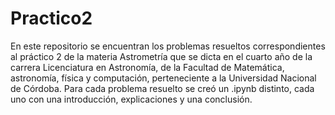 # Practico2
En este repositorio se encuentran los problemas resueltos correspondientes al práctico 2 de la materia Astrometría que se dicta en el 
cuarto año de la carrera Licenciatura en Astronomía, de la Facultad de Matemática, astronomía, física y computación, perteneciente a la
Universidad Nacional de Córdoba.
Para cada problema resuelto se creó un .ipynb distinto, cada uno con una introducción, explicaciones y una conclusión.

